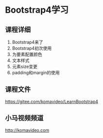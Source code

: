 Bootstrap4学习
=============

## 课程详细

1. Bootstrap4来了
2. Bootstrap4初次使用
3. 为要素配置颜色
4. 文本样式
5. 元素size变更
6. padding和margin的使用

## 课程文件

https://gitee.com/komavideo/LearnBootstrap4

## 小马视频频道

http://komavideo.com
